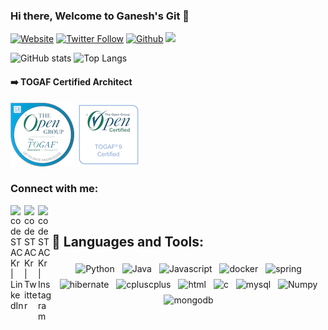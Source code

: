 ### Hi there, Welcome to Ganesh's Git 👋

 

[![Website](https://img.shields.io/badge/cosmicdepth-coding-orange)](https://dataview-ai.netlify.app/)
[![Twitter Follow](https://img.shields.io/badge/LinkedIn-0077B5)](https://www.linkedin.com/in/ganeshkt/)
[![Github](https://img.shields.io/github/followers/CharalambosIoannou?label=Follow&style=social)](https://github.com/ganesh0211)
![](https://visitor-badge.laobi.icu/badge?page_id=ganesh0211.ganesh0211)

 


![GitHub stats](https://github-readme-stats.vercel.app/api?username=ganesh0211&show_icons=true&theme=gruvbox&count_private=true)
![Top Langs](https://github-readme-stats.vercel.app/api/top-langs/?username=ganesh0211&count_private=true&theme=gruvbox)

####  ➡️ TOGAF Certified Architect 
[![TOFAG Certification Link](https://github.com/ganesh0211/geticon/blob/master/togaf.png)](https://www.credly.com/badges/3526f210-72ec-4162-9483-c48f77158c01/public_url)
[![TOFAG Certification Link_2](https://github.com/ganesh0211/geticon/blob/master/togaf_1.png)](https://www.credly.com/badges/aea46d7c-fce5-41b3-8925-8972768a101d/public_url)
 

### Connect with me:

 

<!--[<img align="left" alt="codeSTACKr.com" width="22px" src="https://raw.githubusercontent.com/iconic/open-iconic/master/svg/globe.svg" />][website]
[<img align="left" alt="codeSTACKr | YouTube" width="22px" background-color="#C52F30" src="https://cdn.jsdelivr.net/npm/simple-icons@v3/icons/youtube.svg" />][youtube] -->
[<img align="left" alt="codeSTACKr | LinkedIn" width="22px" src="https://cdn.jsdelivr.net/npm/simple-icons@v3/icons/linkedin.svg" />][linkedin]
[<img align="left" alt="codeSTACKr | Twitter" width="22px" src="https://cdn.jsdelivr.net/npm/simple-icons@v3/icons/twitter.svg" />][twitter]
[<img align="left" alt="codeSTACKr | Instagram" width="22px" src="https://cdn.jsdelivr.net/npm/simple-icons@v3/icons/instagram.svg" />][instagram]

 

<br />

 


## 🧰 Languages and Tools:
<p align="center">
<img onclick="#" src="https://github.com/ganesh0211/geticon/blob/master/icons/python.svg" alt="Python" height="30" style="vertical-align:top; margin:4px">
<img onclick="#" src="https://github.com/ganesh0211/geticon/blob/master/icons/java.svg" alt="Java" height="30" style="vertical-align:top; margin:4px">
<img src="https://github.com/ganesh0211/geticon/blob/master/icons/javascript.svg" alt="Javascript" height="30" style="vertical-align:top; margin:4px">
<img src="https://github.com/ganesh0211/geticon/blob/master/icons/docker.svg" alt="docker" height="30" style="vertical-align:top; margin:4px">
 <img src="https://github.com/ganesh0211/geticon/blob/master/icons/spring.svg" alt="spring" height="30" style="vertical-align:top; margin:4px">
 <img src="https://github.com/ganesh0211/geticon/blob/master/icons/hibernate.svg" alt="hibernate" height="30" style="vertical-align:top; margin:4px">
 <img src="https://github.com/ganesh0211/geticon/blob/master/icons/c-plusplus.svg" alt="cpluscplus" height="30" style="vertical-align:top; margin:4px">
 <img src="https://github.com/ganesh0211/geticon/blob/master/icons/html-5.svg" alt="html" height="30" style="vertical-align:top; margin:4px">
 <img src="https://github.com/ganesh0211/geticon/blob/master/icons/c.svg" alt="c" height="30" style="vertical-align:top; margin:4px">
 <img src="https://github.com/ganesh0211/geticon/blob/master/icons/mysql.svg" alt="mysql" height="30" style="vertical-align:top; margin:4px">

 <img src="https://github.com/ganesh0211/geticon/blob/master/icons/numpy-icon.svg" alt="Numpy" height="30" style="vertical-align:top; margin:4px">
 <img src="https://github.com/ganesh0211/geticon/blob/master/icons/mongodb.svg" alt="mongodb" height="30" style="vertical-align:top; margin:4px">
</p>

 

 <!--

### 📺 Latest YouTube Videos

 

 YOUTUBE:START 
- [PI Approximation Animation](https://www.youtube.com/watch?v=z77q6ZqtNA0)-->
<!-- YOUTUBE:END 

 

➡️ [more videos...](https://www.youtube.com/channel/UCfvNKCSgWbxvgSBXX1Yvorw?view_as=subscriber)

 -->


 <!-- BLOG-POST-LIST:START 

### 📕 Latest Blog Posts

 


- [Neural Networks: Building neural network from scratch](https://epoweriotatheta.netlify.app/blog/basics_of_neural_networks/)
- [Calculating Value of Pi](https://epoweriotatheta.netlify.app/blog/approximate_pi/)
- [Optical Character Recoginition](https://epoweriotatheta.netlify.app/blog/python_ocr/)
<!-- BLOG-POST-LIST:END 

 

➡️ [more blog posts...](https://epoweriotatheta.netlify.app/)

 


 

[website]: https://dataview-ai.netlify.app/-->
[twitter]: https://twitter.com/ganeshis018
[youtube]: https://www.youtube.com/channel/UCfvNKCSgWbxvgSBXX1Yvorw?view_as=subscriber
[instagram]: https://www.instagram.com/ganesh.0211/?hl=en
[linkedin]: https://www.linkedin.com/in/ganeshkt/
[gruvbox]: https://github-readme-stats.vercel.app/api?username=ganesh0211&show_icons=true&hide=contribs,prs&cache_seconds=86400&theme=gruvbox
